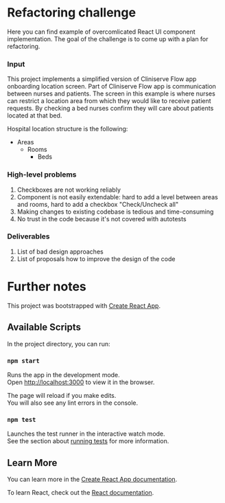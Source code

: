 # Refactoring challenge

Here you can find example of overcomlicated React UI component implementation. The goal of the challenge is to come up with a plan for refactoring.

### Input

This project implements a simplified version of Cliniserve Flow app onboarding location screen. Part of Cliniserve Flow app is communication between nurses and patients. The screen in this example is where nurses can restrict a location area from which they would like to receive patient requests. By checking a bed nurses confirm they will care about patients located at that bed.

Hospital location structure is the following:
* Areas
  * Rooms
    * Beds

### High-level problems

1. Checkboxes are not working reliably
2. Component is not easily extendable: hard to add a level between areas and rooms, hard to add a checkbox "Check/Uncheck all"
3. Making changes to existing codebase is tedious and time-consuming
4. No trust in the code because it's not covered with autotests

### Deliverables

1. List of bad design approaches
2. List of proposals how to improve the design of the code

# Further notes

This project was bootstrapped with [Create React App](https://github.com/facebook/create-react-app).

## Available Scripts

In the project directory, you can run:

### `npm start`

Runs the app in the development mode.\
Open [http://localhost:3000](http://localhost:3000) to view it in the browser.

The page will reload if you make edits.\
You will also see any lint errors in the console.

### `npm test`

Launches the test runner in the interactive watch mode.\
See the section about [running tests](https://facebook.github.io/create-react-app/docs/running-tests) for more information.

## Learn More

You can learn more in the [Create React App documentation](https://facebook.github.io/create-react-app/docs/getting-started).

To learn React, check out the [React documentation](https://reactjs.org/).

